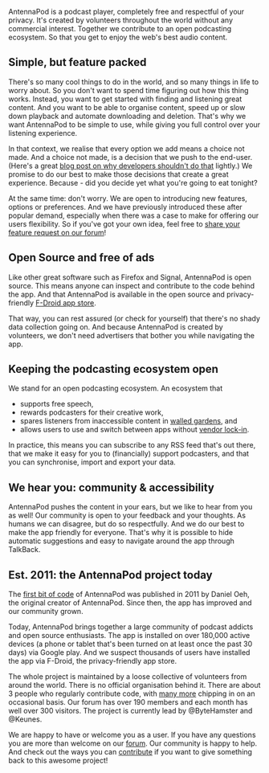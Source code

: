 AntennaPod is a podcast player, completely free and respectful of your privacy. It's created by volunteers throughout the world without any commercial interest. Together we contribute to an open podcasting ecosystem. So that you get to enjoy the web's best audio content.

## Simple, but feature packed
There's so many cool things to do in the world, and so many things in life to worry about. So you don't want to spend time figuring out how this thing works. Instead, you want to get started with finding and listening great content. And you want to be able to organise content, speed up or slow down playback and automate downloading and deletion. That's why we want AntennaPod to be simple to use, while giving you full control over your listening experience. 

In that context, we realise that every option we add means a choice not made. And a choice not made, is a decision that we push to the end-user. (Here's a great [blog post on why developers shouldn't do that](http://neugierig.org/software/blog/2018/07/options.html) lightly.) We promise to do our best to make those decisions that create a great experience. Because - did you decide yet what you're going to eat tonight?

At the same time: don't worry. We are open to introducing new features, options or preferences. And we have previously introduced these after popular demand, especially when there was a case to make for offering our users flexibility. So if you've got your own idea, feel free to [share your feature request on our forum](https://forum.antennapod.org/c/feature-request)!

## Open Source and free of ads
Like other great software such as Firefox and Signal, AntennaPod is open source. This means anyone can inspect and contribute to the code behind the app. And that AntennaPod is available in the open source and privacy-friendly [F-Droid app store](https://www.f-droid.org/packages/de.danoeh.antennapod/).

That way, you can rest assured (or check for yourself) that there's no shady data collection going on. And because AntennaPod is created by volunteers, we don't need advertisers that bother you while navigating the app.

## Keeping the podcasting ecosystem open
We stand for an open podcasting ecosystem. An ecosystem that
* supports free speech, 
* rewards podcasters for their creative work, 
* spares listeners from inaccessible content in [walled gardens](https://en.wikipedia.org/wiki/Closed_platform), and 
* allows users to use and switch between apps without [vendor lock-in](https://en.wikipedia.org/wiki/Vendor_lock-in).

In practice, this means you can subscribe to any RSS feed that's out there, that we make it easy for you to (financially) support podcasters, and that you can synchronise, import and export your data.

## We hear you: community & accessibility
AntennaPod pushes the content in your ears, but we like to hear from you as well! Our community is open to your feedback and your thoughts. As humans we can disagree, but do so respectfully. And we do our best to make the app friendly for everyone. That's why it is possible to hide automatic suggestions and easy to navigate around the app through TalkBack.

## Est. 2011: the AntennaPod project today
The [first bit of code](https://github.com/AntennaPod/AntennaPod/commit/c9283f09dced6f156e13675ef4c13ebeb20cb9e5) of AntennaPod was published in 2011 by Daniel Oeh, the original creator of AntennaPod. Since then, the app has improved and our community grown.

Today, AntennaPod brings together a large community of podcast addicts and open source enthusiasts. The app is installed on over 180,000 active devices (a phone or tablet that's been turned on at least once the past 30 days) via Google play. And we suspect thousands of users have installed the app via F-Droid, the privacy-friendly app store.

The whole project is maintained by a loose collective of volunteers from around the world. There is no official organisation behind it. There are about 3 people who regularly contribute code, with [many more](https://github.com/AntennaPod/AntennaPod/graphs/contributors) chipping in on an occasional basis. Our forum has over 190 members and each month has well over 300 visitors. The project is currently lead by @ByteHamster and @Keunes.

We are happy to have or welcome you as a user. If you have any questions you are more than welcome on our [forum](https://forum.antennapod.org). Our community is happy to help. And check out the ways you can [contribute](/contribute/) if you want to give something back to this awesome project!

